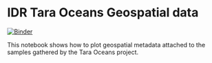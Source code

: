 # IDR Tara Oceans Geospatial data
[![Binder](https://mybinder.org/badge_logo.svg)](https://mybinder.org/v2/gist/manics/a798729bbaaf285eb529765d42f2d85c/master?urlpath=%2Flab)

This notebook shows how to plot geospatial metadata attached to the samples gathered by the Tara Oceans project.
